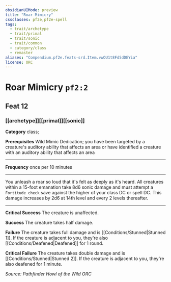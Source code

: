```yaml
---
obsidianUIMode: preview
title: "Roar Mimicry"
cssclasses: pf2e,pf2e-spell
tags:
  - trait/archetype
  - trait/primal
  - trait/sonic
  - trait/common
  - category/class
  - remaster
aliases: "Compendium.pf2e.feats-srd.Item.vwOU1t8Fd5dDEYia"
license: ORC
---
```

# Roar Mimicry `pf2:2`
## Feat 12
### [[archetype]][[primal]][[sonic]]

**Category** class; 



**Prerequisites** Wild Mimic Dedication; you have been targeted by a creature's auditory ability that affects an area or have identified a creature with an auditory ability that affects an area
* * *
**Frequency** once per 10 minutes

* * *

You unleash a roar so loud that it's felt as deeply as it's heard. All creatures within a 15-foot emanation take 8d6 sonic damage and must attempt a `Fortitude check` save against the higher of your class DC or spell DC. This damage increases by 2d6 at 14th level and every 2 levels thereafter.

* * *

**Critical Success** The creature is unaffected.

**Success** The creature takes half damage.

**Failure** The creature takes full damage and is [[Conditions/Stunned|Stunned 1]]. If the creature is adjacent to you, they're also [[Conditions/Deafened|Deafened]] for 1 round.

**Critical Failure** The creature takes double damage and is [[Conditions/Stunned|Stunned 2]]. If the creature is adjacent to you, they're also deafened for 1 minute.

*Source: Pathfinder Howl of the Wild*
*ORC*